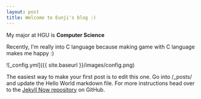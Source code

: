 ```yaml
---
layout: post
title: Welcome to Eunji's blog :)
---
```


My major at HGU is **Computer Science**

Recently, I'm really into C language because making game with C language makes me happy :) 

![_config.yml]({{ site.baseurl }}/images/config.png)

The easiest way to make your first post is to edit this one. Go into /_posts/ and update the Hello World markdown file. For more instructions head over to the [Jekyll Now repository](https://github.com/barryclark/jekyll-now) on GitHub.
